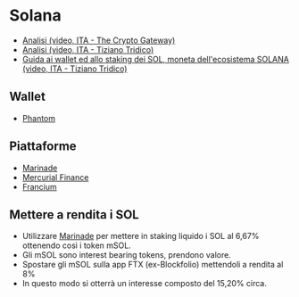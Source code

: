 # Solana

- [Analisi (video, ITA - The Crypto Gateway)](https://youtu.be/azL1q-vAx1M)
- [Analisi (video, ITA - Tiziano Tridico)](https://www.youtube.com/watch?v=GR1D7VrK5oY)
- [Guida ai wallet ed allo staking dei SOL, moneta dell'ecosistema SOLANA (video, ITA - Tiziano Tridico)](https://youtu.be/s-LsJeibIlg)

## Wallet

- [Phantom](https://phantom.app/)

## Piattaforme

- [Marinade](https://marinade.finance/)
- [Mercurial Finance](https://mercurial.finance/)
- [Francium](https://francium.io/)

## Mettere a rendita i SOL

- Utilizzare [Marinade](https://marinade.finance/) per mettere in staking liquido i SOL al 6,67% ottenendo così i token mSOL.
- Gli mSOL sono interest bearing tokens, prendono valore.
- Spostare gli mSOL sulla app FTX (ex-Blockfolio) mettendoli a rendita al 8%
- In questo modo si otterrà un interesse composto del 15,20% circa.
